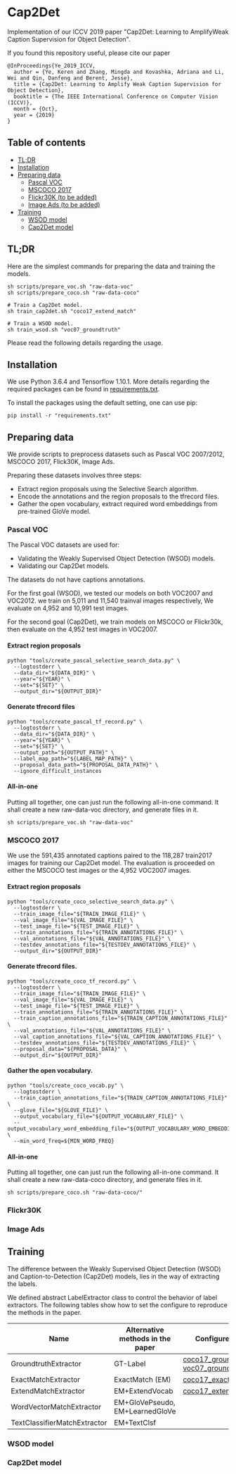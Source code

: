 # Cap2Det
Implementation of our ICCV 2019 paper "Cap2Det: Learning to AmplifyWeak Caption Supervision for Object Detection".

If you found this repository useful, please cite our paper

```
@InProceedings{Ye_2019_ICCV,
  author = {Ye, Keren and Zhang, Mingda and Kovashka, Adriana and Li, Wei and Qin, Danfeng and Berent, Jesse},
  title = {Cap2Det: Learning to Amplify Weak Caption Supervision for Object Detection},
  booktitle = {The IEEE International Conference on Computer Vision (ICCV)},
  month = {Oct},
  year = {2019}
}
```

## Table of contents

  * [TL;DR](#tl-dr)
  * [Installation](#installation)
  * [Preparing data](#preparing-data)
    -  [Pascal VOC](#pascal-voc)
    -  [MSCOCO 2017](#mscoco-2017)
    -  [Flickr30K (to be added)](#flickr30k)
    -  [Image Ads (to be added)](#image-ads)
  * [Training](#training)
    -  [WSOD model](#wsod)
    -  [Cap2Det model](#cap2det)


## TL;DR

Here are the simplest commands for preparing the data and training the models.

```
sh scripts/prepare_voc.sh "raw-data-voc"
sh scripts/prepare_coco.sh "raw-data-coco"

# Train a Cap2Det model.
sh train_cap2det.sh "coco17_extend_match"

# Train a WSOD model.
sh train_wsod.sh "voc07_groundtruth"
```

Please read the following details regarding the usage.


## Installation

We use Python 3.6.4 and Tensorflow 1.10.1.
More details regarding the required packages can be found in [requirements.txt](requirements.txt).

To install the packages using the default setting, one can use pip:

```
pip install -r "requirements.txt"
```

## Preparing data

We provide scripts to preprocess datasets such as Pascal VOC 2007/2012, MSCOCO 2017, Flick30K, Image Ads.

Preparing these datasets involves three steps:

*  Extract region proposals using the Selective Search algorithm.
*  Encode the annotations and the region proposals to the tfrecord files.
*  Gather the open vocabulary, extract required word embeddings from pre-trained GloVe model.

### Pascal VOC

The Pascal VOC datasets are used for:

*  Validating the Weakly Supervised Object Detection (WSOD) models.
*  Validating our Cap2Det models.

The datasets do not have captions annotations.

For the first goal (WSOD), we tested our models on both VOC2007 and VOC2012.
we train on 5,011 and 11,540 trainval images respectively,
We evaluate on 4,952 and 10,991 test images.

For the second goal (Cap2Det),
we train models on MSCOCO or Flickr30k, then evaluate on the 4,952 test images in VOC2007.

#### Extract region proposals

```
python "tools/create_pascal_selective_search_data.py" \
  --logtostderr \
  --data_dir="${DATA_DIR}" \
  --year="${YEAR}" \
  --set="${SET}" \
  --output_dir="${OUTPUT_DIR}"
```

#### Generate tfrecord files

```
python "tools/create_pascal_tf_record.py" \
  --logtostderr \
  --data_dir="${DATA_DIR}" \
  --year="${YEAR}" \
  --set="${SET}" \
  --output_path="${OUTPUT_PATH}" \
  --label_map_path="${LABEL_MAP_PATH}" \
  --proposal_data_path="${PROPOSAL_DATA_PATH}" \
  --ignore_difficult_instances
```

#### All-in-one

Putting all together, one can just run the following all-in-one command.
It shall create a new raw-data-voc directory, and generate files in it.

```
sh scripts/prepare_voc.sh "raw-data-voc"
```

### MSCOCO 2017

We use the 591,435 annotated captions paired to the 118,287 train2017 images for training our Cap2Det model.
The evaluation is proceeded on either the MSCOCO test images or the 4,952 VOC2007 images.

#### Extract region proposals

```
python "tools/create_coco_selective_search_data.py" \
  --logtostderr \
  --train_image_file="${TRAIN_IMAGE_FILE}" \
  --val_image_file="${VAL_IMAGE_FILE}" \
  --test_image_file="${TEST_IMAGE_FILE}" \
  --train_annotations_file="${TRAIN_ANNOTATIONS_FILE}" \
  --val_annotations_file="${VAL_ANNOTATIONS_FILE}" \
  --testdev_annotations_file="${TESTDEV_ANNOTATIONS_FILE}" \
  --output_dir="${OUTPUT_DIR}"
```

#### Generate tfrecord files.

```
python "tools/create_coco_tf_record.py" \
  --logtostderr \
  --train_image_file="${TRAIN_IMAGE_FILE}" \
  --val_image_file="${VAL_IMAGE_FILE}" \
  --test_image_file="${TEST_IMAGE_FILE}" \
  --train_annotations_file="${TRAIN_ANNOTATIONS_FILE}" \
  --train_caption_annotations_file="${TRAIN_CAPTION_ANNOTATIONS_FILE}" \
  --val_annotations_file="${VAL_ANNOTATIONS_FILE}" \
  --val_caption_annotations_file="${VAL_CAPTION_ANNOTATIONS_FILE}" \
  --testdev_annotations_file="${TESTDEV_ANNOTATIONS_FILE}" \
  --proposal_data="${PROPOSAL_DATA}" \
  --output_dir="${OUTPUT_DIR}"
```

#### Gather the open vocabulary.

```
python "tools/create_coco_vocab.py" \
  --logtostderr \
  --train_caption_annotations_file="${TRAIN_CAPTION_ANNOTATIONS_FILE}" \
  --glove_file="${GLOVE_FILE}" \
  --output_vocabulary_file="${OUTPUT_VOCABULARY_FILE}" \
  --output_vocabulary_word_embedding_file="${OUTPUT_VOCABULARY_WORD_EMBEDDING_FILE}" \
  --min_word_freq=${MIN_WORD_FREQ}
```

#### All-in-one

Putting all together, one can just run the following all-in-one command.
It shall create a new raw-data-coco directory, and generate files in it.

```
sh scripts/prepare_coco.sh "raw-data-coco/"
```

### Flickr30K

### Image Ads

## Training

The difference between the Weakly Supervised Object Detection (WSOD) and Caption-to-Detection (Cap2Det) models, lies in the way of extracting the labels.

We defined abstract LabelExtractor class to control the behavior of label extractors.
The following tables show how to set the configure to reproduce the methods in the paper.

| Name                         | Alternative methods in the paper | Configure files                                                                                              |
|------------------------------|----------------------------------|--------------------------------------------------------------------------------------------------------------|
| GroundtruthExtractor         | GT-Label                         | [coco17_groundtruth](configs/coco17_groundtruth.pbtxt), [voc07_groundtruth](configs/voc07_groundtruth.pbtxt) |
| ExactMatchExtractor          | ExactMatch (EM)                  | [coco17_exact_match](configs/coco17_exact_match.pbtxt)                                                       |
| ExtendMatchExtractor         | EM+ExtendVocab                   | [coco17_extend_match](configs/coco17_extend_match.pbtxt)                                                     |
| WordVectorMatchExtractor     | EM+GloVePseudo, EM+LearnedGloVe  |                                                                                                              |
| TextClassifierMatchExtractor | EM+TextClsf                      |                                                                                                              |

### WSOD model

### Cap2Det model
